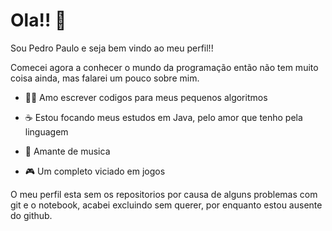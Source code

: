 
<!--
**PedroPaulo-jav/PedroPaulo-jav** is a ✨ _special_ ✨ repository because its `README.md` (this file) appears on your GitHub profile.
### Hi there 👋

Here are some ideas to get you started:

- 🔭 I’m currently working on ...
- 🌱 I’m currently learning ...
- 👯 I’m looking to collaborate on ...
- 🤔 I’m looking for help with ...
- 💬 Ask me about ...
- 📫 How to reach me: ...
- 😄 Pronouns: ...
- ⚡ Fun fact: ...
-->

# Ola!! 👋

Sou Pedro Paulo e seja bem vindo ao meu perfil!!

Comecei agora a conhecer o mundo da programação então não tem muito coisa ainda, 
mas falarei um pouco sobre mim.

- :man_technologist: Amo escrever codigos para meus pequenos algoritmos

- ☕ Estou focando meus estudos em Java, pelo amor que tenho pela linguagem

- 🎸 Amante de musica

- 🎮 Um completo viciado em jogos



O meu perfil esta sem os repositorios por causa de alguns problemas com git e o notebook, acabei excluindo sem querer, por enquanto estou ausente do github.
